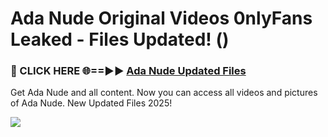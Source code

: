 # Ada Nude Original Videos 0nlyFans Leaked - Files Updated! ()

<h3>🔴 CLICK HERE 🌐==►► <a href="https://tinyurl.com/2p9ay9w9" rel="nofollow">Ada Nude Updated Files</a></h3>

Get Ada Nude and all content. Now you can access all videos and pictures of Ada Nude. New Updated Files 2025!

[![](https://i.imgur.com/KQgVmj3.gif)](https://tinyurl.com/2p9ay9w9)
